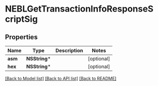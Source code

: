 # NEBLGetTransactionInfoResponseScriptSig

## Properties
Name | Type | Description | Notes
------------ | ------------- | ------------- | -------------
**asm** | **NSString*** |  | [optional] 
**hex** | **NSString*** |  | [optional] 

[[Back to Model list]](../README.md#documentation-for-models) [[Back to API list]](../README.md#documentation-for-api-endpoints) [[Back to README]](../README.md)


